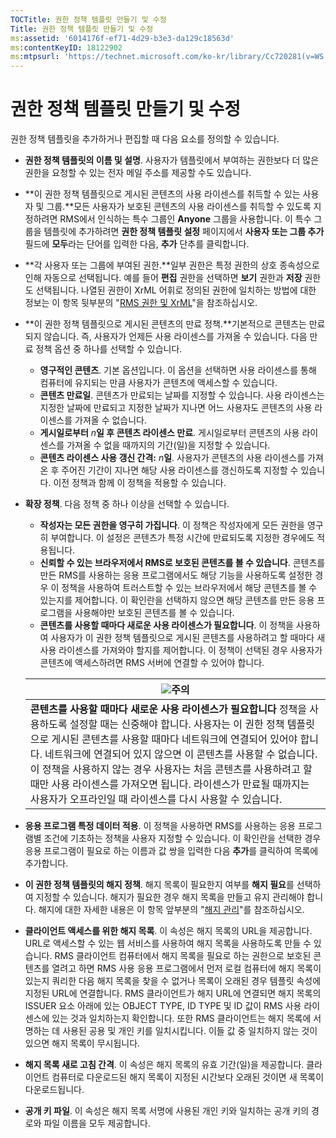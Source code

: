 ```yaml
---
TOCTitle: 권한 정책 템플릿 만들기 및 수정
Title: 권한 정책 템플릿 만들기 및 수정
ms:assetid: '6014176f-ef71-4d29-b3e3-da129c18563d'
ms:contentKeyID: 18122902
ms:mtpsurl: 'https://technet.microsoft.com/ko-kr/library/Cc720281(v=WS.10)'
---
```


권한 정책 템플릿 만들기 및 수정
===============================

권한 정책 템플릿을 추가하거나 편집할 때 다음 요소를 정의할 수 있습니다.

-   **권한 정책 템플릿의 이름 및 설명**. 사용자가 템플릿에서 부여하는 권한보다 더 많은 권한을 요청할 수 있는 전자 메일 주소를 제공할 수도 있습니다.
-   **이 권한 정책 템플릿으로 게시된 콘텐츠의 사용 라이센스를 취득할 수 있는 사용자 및 그룹.**모든 사용자가 보호된 콘텐츠의 사용 라이센스를 취득할 수 있도록 지정하려면 RMS에서 인식하는 특수 그룹인 **Anyone** 그룹을 사용합니다. 이 특수 그룹을 템플릿에 추가하려면 **권한 정책 템플릿 설정** 페이지에서 **사용자 또는 그룹 추가** 필드에 **모두**라는 단어를 입력한 다음, **추가** 단추를 클릭합니다.
-   **각 사용자 또는 그룹에 부여된 권한.**일부 권한은 특정 권한의 상호 종속성으로 인해 자동으로 선택됩니다. 예를 들어 **편집** 권한을 선택하면 **보기** 권한과 **저장** 권한도 선택됩니다. 나열된 권한이 XrML 어휘로 정의된 권한에 일치하는 방법에 대한 정보는 이 항목 뒷부분의 "[RMS 권한 및 XrML](https://technet.microsoft.com/7eb5cdd1-cd48-4b2b-96b6-fc74f7b42e7f)"을 참조하십시오.
-   **이 권한 정책 템플릿으로 게시된 콘텐츠의 만료 정책.**기본적으로 콘텐츠는 만료되지 않습니다. 즉, 사용자가 언제든 사용 라이센스를 가져올 수 있습니다. 다음 만료 정책 옵션 중 하나를 선택할 수 있습니다.
    -   **영구적인 콘텐츠**. 기본 옵션입니다. 이 옵션을 선택하면 사용 라이센스를 통해 컴퓨터에 유지되는 만큼 사용자가 콘텐츠에 액세스할 수 있습니다.
    -   **콘텐츠 만료일**. 콘텐츠가 만료되는 날짜를 지정할 수 있습니다. 사용 라이센스는 지정한 날짜에 만료되고 지정한 날짜가 지나면 어느 사용자도 콘텐츠의 사용 라이센스를 가져올 수 없습니다.
    -   **게시일로부터** *n***일 후 콘텐츠 라이센스 만료**. 게시일로부터 콘텐츠의 사용 라이센스를 가져올 수 없을 때까지의 기간(일)을 지정할 수 있습니다.
    -   **콘텐츠 라이센스 사용 갱신 간격:** *n***일**. 사용자가 콘텐츠의 사용 라이센스를 가져온 후 주어진 기간이 지나면 해당 사용 라이센스를 갱신하도록 지정할 수 있습니다. 이전 정책과 함께 이 정책을 적용할 수 있습니다.
-   **확장 정책**. 다음 정책 중 하나 이상을 선택할 수 있습니다.
    -   **작성자는 모든 권한을 영구히 가집니다**. 이 정책은 작성자에게 모든 권한을 영구히 부여합니다. 이 설정은 콘텐츠가 특정 시간에 만료되도록 지정한 경우에도 적용됩니다.
    -   **신뢰할 수 있는 브라우저에서 RMS로 보호된 콘텐츠를 볼 수 있습니다**. 콘텐츠를 만든 RMS를 사용하는 응용 프로그램에서도 해당 기능을 사용하도록 설정한 경우 이 정책을 사용하여 트러스트할 수 있는 브라우저에서 해당 콘텐츠를 볼 수 있는지를 제어합니다. 이 확인란을 선택하지 않으면 해당 콘텐츠를 만든 응용 프로그램을 사용해야만 보호된 콘텐츠를 볼 수 있습니다.
    -   **콘텐츠를 사용할 때마다 새로운 사용 라이센스가 필요합니다**. 이 정책을 사용하여 사용자가 이 권한 정책 템플릿으로 게시된 콘텐츠를 사용하려고 할 때마다 새 사용 라이센스를 가져와야 할지를 제어합니다. 이 정책이 선택된 경우 사용자가 콘텐츠에 액세스하려면 RMS 서버에 연결할 수 있어야 합니다.

    | ![](images/Cc720281.Caution(WS.10).gif)주의                                                                                                                                                                                                                                                                                                                                                                                                    |
    |-----------------------------------------------------------------------------------------------------------------------------------------------------------------------------------------------------------------------------------------------------------------------------------------------------------------------------------------------------------------------------------------------------------------------------------------------------------------------------|
    | **콘텐츠를 사용할 때마다 새로운 사용 라이센스가 필요합니다** 정책을 사용하도록 설정할 때는 신중해야 합니다. 사용자는 이 권한 정책 템플릿으로 게시된 콘텐츠를 사용할 때마다 네트워크에 연결되어 있어야 합니다. 네트워크에 연결되어 있지 않으면 이 콘텐츠를 사용할 수 없습니다. 이 정책을 사용하지 않는 경우 사용자는 처음 콘텐츠를 사용하려고 할 때만 사용 라이센스를 가져오면 됩니다. 라이센스가 만료될 때까지는 사용자가 오프라인일 때 라이센스를 다시 사용할 수 있습니다. |

-   **응용 프로그램 특정 데이터 적용**. 이 정책을 사용하면 RMS를 사용하는 응용 프로그램별 조건에 기초하는 정책을 사용자 지정할 수 있습니다. 이 확인란을 선택한 경우 응용 프로그램이 필요로 하는 이름과 값 쌍을 입력한 다음 **추가**를 클릭하여 목록에 추가합니다.
-   **이 권한 정책 템플릿의 해지 정책**. 해지 목록이 필요한지 여부를 **해지 필요**를 선택하여 지정할 수 있습니다. 해지가 필요한 경우 해지 목록을 만들고 유지 관리해야 합니다. 해지에 대한 자세한 내용은 이 항목 앞부분의 "[해지 관리](https://technet.microsoft.com/df732a7d-1fb0-4845-87ca-fab4bc5f98a0)"를 참조하십시오.
-   **클라이언트 액세스를 위한 해지 목록**. 이 속성은 해지 목록의 URL을 제공합니다. URL로 액세스할 수 있는 웹 서비스를 사용하여 해지 목록을 사용하도록 만들 수 있습니다. RMS 클라이언트 컴퓨터에서 해지 목록을 필요로 하는 권한으로 보호된 콘텐츠를 열려고 하면 RMS 사용 응용 프로그램에서 먼저 로컬 컴퓨터에 해지 목록이 있는지 쿼리한 다음 해지 목록을 찾을 수 없거나 목록이 오래된 경우 템플릿 속성에 지정된 URL에 연결합니다. RMS 클라이언트가 해지 URL에 연결되면 해지 목록의 ISSUER 요소 아래에 있는 OBJECT TYPE, ID TYPE 및 ID 값이 RMS 사용 라이센스에 있는 것과 일치하는지 확인합니다. 또한 RMS 클라이언트는 해지 목록에 서명하는 데 사용된 공용 및 개인 키를 일치시킵니다. 이들 값 중 일치하지 않는 것이 있으면 해지 목록이 무시됩니다.
-   **해지 목록 새로 고침 간격**. 이 속성은 해지 목록의 유효 기간(일)을 제공합니다. 클라이언트 컴퓨터로 다운로드된 해지 목록이 지정된 시간보다 오래된 것이면 새 목록이 다운로드됩니다.
-   **공개 키 파일**. 이 속성은 해지 목록 서명에 사용된 개인 키와 일치하는 공개 키의 경로와 파일 이름을 모두 제공합니다.
